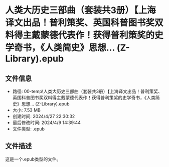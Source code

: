 ﻿# 人类大历史三部曲（套装共3册）【上海译文出品！普利策奖、英国科普图书奖双料得主戴蒙德代表作！获得普利策奖的史学奇书，《人类简史》思想... (Z-Library).epub

## 文件信息
- 路径: 00-temp\人类大历史三部曲（套装共3册）【上海译文出品！普利策奖、英国科普图书奖双料得主戴蒙德代表作！获得普利策奖的史学奇书，《人类简史》思想... (Z-Library).epub
- 大小: 7.53 MB
- 创建时间: 2024/4/27 22:30:32
- 最后修改时间: 2024/4/9 14:39:44
- 文件类型: .epub

## 文件描述
这是一个.epub类型的文件。

